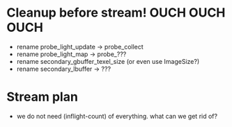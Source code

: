 # Cleanup before stream! OUCH OUCH OUCH

- rename probe_light_update -> probe_collect
- rename probe_light_map -> probe_???
- rename secondary_gbuffer_texel_size (or even use ImageSize?)
- rename secondary_lbuffer -> ???

# Stream plan

- we do not need (inflight-count) of everything. what can we get rid of?
